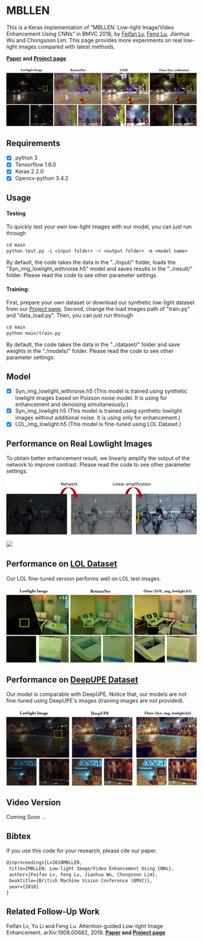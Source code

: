 # MBLLEN

This is a Keras implementation of “MBLLEN: Low-light Image/Video Enhancement Using CNNs” in BMVC 2018, by [Feifan Lv](https://lvfeifan.github.io/), [Feng Lu](http://shi.buaa.edu.cn/lufeng/), Jianhua Wu and Chongsoon Lim. This page provides more experiments on real low-light images compared with latest methods.

**[Paper](http://bmvc2018.org/contents/papers/0700.pdf) and [Project page](http://phi-ai.org/project/MBLLEN/default.htm)**

![](figs/figure.png)

## Requirements ##

- [x] python 3  
- [x] Tensorflow 1.6.0
- [x] Keras 2.2.0
- [x] Opencv-python 3.4.2

## Usage ##

#### Testing

To quickly test your own low-light images with our model, you can just run through

```shell
cd main
python test.py -i <input folder> -r <output folder> -m <model name>
```

By default, the code takes the data in the "../input/" folder, loads the "Syn_img_lowlight_withnoise.h5" model and saves results in the "../result/" folder.  Please read the code to see other parameter settings. 

#### Training:

First, prepare your own dataset or download our synthetic low-light dataset from our [Project page](http://phi-ai.org/project/MBLLEN/default.htm). Second, change the load images path of "train.py" and "data_load.py". Then, you can just run through

```shell
cd main
python main/train.py
```

By default, the code takes the data in the "../dataset/" folder and save weights in the "./models/" folder. Please read the code to see other parameter settings.


## Model

- [x] Syn_img_lowlight_withnoise.h5  (This model is trained using synthetic lowlight images based on Poisson noise model. It is using for enhancement and denoising simultaneously.)
- [x] Syn_img_lowlight.h5  (This model is trained using synthetic lowlight images without additional noise. It is using only for enhancement.)
- [x] LOL_img_lowlight.h5  (This model is fine-tuned using LOL Dataset.)

## Performance on Real Lowlight Images

To obtain better enhancement result, we linearly amplify the output of the network to improve contrast. Please read the code to see other parameter settings. 

![](figs/figure2.png)

![](figs/reallowlight.png)

##  Performance on [LOL Dataset](https://github.com/weichen582/RetinexNet)

Our LOL fine-tuned version performs well on LOL test images. 

![](figs/LOL.png)

##  Performance on [DeepUPE Dataset](https://github.com/wangruixing/DeepUPE)

Our model is comparable with DeepUPE. Notice that, our models are not fine-tuned using DeepUPE's images (training images are not provided).

![](figs/Deep.png )

## Video Version

Coming Soon ...

## Bibtex

If you use this code for your research, please cite our paper.

 ```
 @inproceedings{Lv2018MBLLEN,
  title={MBLLEN: Low-light Image/Video Enhancement Using CNNs},
  author={Feifan Lv, Feng Lu, Jianhua Wu, Chongsoon Lim},
  booktitle={British Machine Vision Conference (BMVC)},
  year={2018}
}
 ```

## Related Follow-Up Work

Feifan Lv, Yu Li and Feng Lu. Attention-guided Low-light Image Enhancement. arXiv:1908.00682, 2019. **[Paper](https://arxiv.org/abs/1908.00682) and [Project page](http://phi-ai.org/project/AgLLNet/default.htm)**

